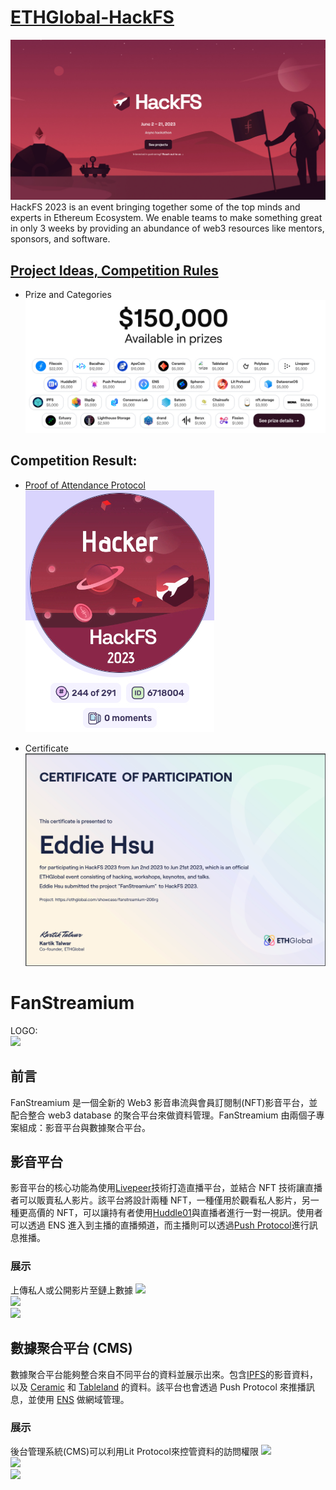 # [ETHGlobal-HackFS](https://ethglobal.com/events/hackfs2023)
![](https://github.com/D50000/EthGlobal-HackFS2023-FanStreamium/blob/main/assets/hackFS.jpg)  
HackFS 2023 is an event bringing together some of the top minds and experts in Ethereum Ecosystem. We enable teams to make something great in only 3 weeks by providing an abundance of web3 resources like mentors, sponsors, and software.

## [Project Ideas, Competition Rules](https://ethglobal.com/events/hackfs2023/prizes)
- Prize and Categories  
![](https://github.com/D50000/EthGlobal-HackFS2023-FanStreamium/blob/main/assets/prizes.jpg)

## Competition Result:
- [Proof of Attendance Protocol](https://collectors.poap.xyz/scan/0xc8601255383d5ccdcfae9bc42f837fd57e300812)  
  ![](https://github.com/D50000/EthGlobal-HackFS2023-FanStreamium/blob/main/assets/poap.jpg)

- Certificate  
  ![](https://github.com/D50000/EthGlobal-HackFS2023-FanStreamium/blob/main/assets/certificate.jpg)

# FanStreamium

LOGO:  
![](https://github.com/UranusLin/FanStreamium/blob/main/assets/logo.jpg)

## 前言

FanStreamium 是一個全新的 Web3 影音串流與會員訂閱制(NFT)影音平台，並配合整合 web3 database 的聚合平台來做資料管理。FanStreamium 由兩個子專案組成：影音平台與數據聚合平台。

## 影音平台

影音平台的核心功能為使用[Livepeer](https://docs.livepeer.org/)技術打造直播平台，並結合 NFT 技術讓直播者可以販賣私人影片。該平台將設計兩種 NFT，一種僅用於觀看私人影片，另一種更高價的 NFT，可以讓持有者使用[Huddle01](https://www.huddle01.com/)與直播者進行一對一視訊。使用者可以透過 ENS 進入到主播的直播頻道，而主播則可以透過[Push Protocol](https://push.org/)進行訊息推播。

### 展示

上傳私人或公開影片至鏈上數據
![](https://github.com/UranusLin/FanStreamium/blob/main/assets/demo1.jpg)  
![](https://github.com/UranusLin/FanStreamium/blob/main/assets/demo2.jpg)  
![](https://github.com/UranusLin/FanStreamium/blob/main/assets/demo3.jpg)

## 數據聚合平台 (CMS)

數據聚合平台能夠整合來自不同平台的資料並展示出來。包含[IPFS](https://ipfs.tech/)的影音資料，以及 [Ceramic](https://ceramic.network/) 和 [Tableland](https://tableland.xyz/) 的資料。該平台也會透過 Push Protocol 來推播訊息，並使用 [ENS](https://ens.domains/) 做網域管理。

### 展示

後台管理系統(CMS)可以利用Lit Protocol來控管資料的訪問權限
![](https://github.com/UranusLin/FanStreamium/blob/main/assets/demo4.jpg)  
![](https://github.com/UranusLin/FanStreamium/blob/main/assets/demo5.jpg)  
![](https://github.com/UranusLin/FanStreamium/blob/main/assets/demo6.jpg)
